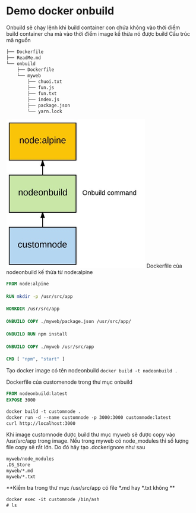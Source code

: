 # Demo docker onbuild

Onbuild sẽ chạy lệnh khi build container con chứa không vào thời điểm build 
container cha mà vào thời điểm image kế thừa nó được build
Cấu trúc mã nguồn

```
├── Dockerfile
├── ReadMe.md
└── onbuild
    ├── Dockerfile
    └── myweb
        ├── chuoi.txt
        ├── fun.js
        ├── fun.txt
        ├── index.js
        ├── package.json
        └── yarn.lock
```
![diagram.jpg](diagram.jpg)
Dockerfile của nodeonbuild kế thừa từ node:alpine
```dockerfile
FROM node:alpine

RUN mkdir -p /usr/src/app

WORKDIR /usr/src/app

ONBUILD COPY ./myweb/package.json /usr/src/app/

ONBUILD RUN npm install

ONBUILD COPY ./myweb /usr/src/app

CMD [ "npm", "start" ]


```

Tạo docker image có tên nodeonbuild
```docker build -t nodeonbuild .```

Dockerfile của customenode trong thư mục onbuild
```dockerfile
FROM nodeonbuild:latest
EXPOSE 3000
```

```
docker build -t customnode .
docker run -d --name customnode -p 3000:3000 customnode:latest
curl http://localhost:3000
```

Khi image customnode được build thư mục myweb sẽ được copy vào /usr/src/app trong image. Nếu trong myweb có node_modules thì số lượng file copy sẽ rất lớn. Do đó hãy tạo .dockerignore như sau
```
myweb/node_modules
.DS_Store
myweb/*.md
myweb/*.txt
```

**Kiểm tra trong thư mục /usr/src/app có file *.md hay *.txt không **
```
docker exec -it customnode /bin/ash
# ls
```




